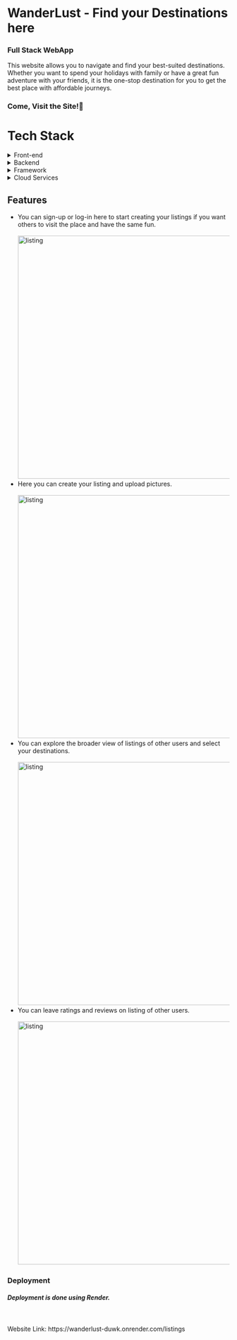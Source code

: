 <h1>WanderLust - Find your Destinations here</h1>
<h3>Full Stack WebApp</h3>
<p>This website allows you to navigate and find your best-suited destinations. Whether you want to spend your holidays with family or have a great fun adventure with your friends, it is the one-stop destination for you to get the best place with affordable journeys.</p>
<h3>Come, Visit the Site!&#127881;</h3>

# Tech Stack<br>
<details>
  <summary>Front-end</summary>  <br>
  
  > CSS: Add styling to the website

  > JavaScript: Add logic and functioning to elements.
    
  > EJS: Add JavaScript Embedded templates to website

</details>

<details>
<summary>Backend</summary>  <br>
  
  > NodeJS: Used for server-side programming and backend API services.

  > MongoDB: Used for storing and managing the data.
    
  > Express: Used to add middlewares and routers for smooth flow of website.

</details>

<details>
<summary>Framework</summary>  <br>
  
  > Bootstrap: Add styling and in-built elements to the website

</details>

<details>
<summary>Cloud Services</summary>  <br>
  
  > Cloudinary: Used to store the pictures uploaded by the users while creating their listings.

  > MongoDB Atlas: Used to store the user information on MongoDB cloud that handles all the complexity of deploying, managing, and healing your deployments on the cloud service providers like AWS, google cloud or Microsoft azure.


</details>
<h2>Features</h2>
<ul>
  <li>You can sign-up or log-in here to start creating your listings if you want others to visit the place and have the same fun.
  <br><br>
    <img src="https://github.com/Nehagarg816/Wanderlust/assets/111566521/82b5e05d-9476-417e-a09f-c4decd3f6503" alt="listing" width="550">
  </li>
  <li>Here you can create your listing and upload pictures.
    <br><br>
    <img src="https://github.com/Nehagarg816/Wanderlust/assets/111566521/33403274-8b99-4c5b-b88f-c54ba5782b57" alt="listing" width="550">
  </li>
  <li>You can explore the broader view of listings of other users and select your destinations.
    <br><br>
    <img src="https://github.com/Nehagarg816/Wanderlust/assets/111566521/4423a1f5-58c8-43ef-83e3-fff1c46d07fa" alt="listing" width="550">
  </li>
  <li>You can leave ratings and reviews on listing of other users.
  <br><br>
    <img src="https://github.com/Nehagarg816/Wanderlust/assets/111566521/728ef434-2b52-41eb-b349-07f7ceae01ab" alt="listing" width="550">
  </li>

</ul>

<h3>Deployment</h3>
<h5>Deployment is done using Render.</h5>
<br
><p>
  Website Link: https://wanderlust-duwk.onrender.com/listings
</p>
